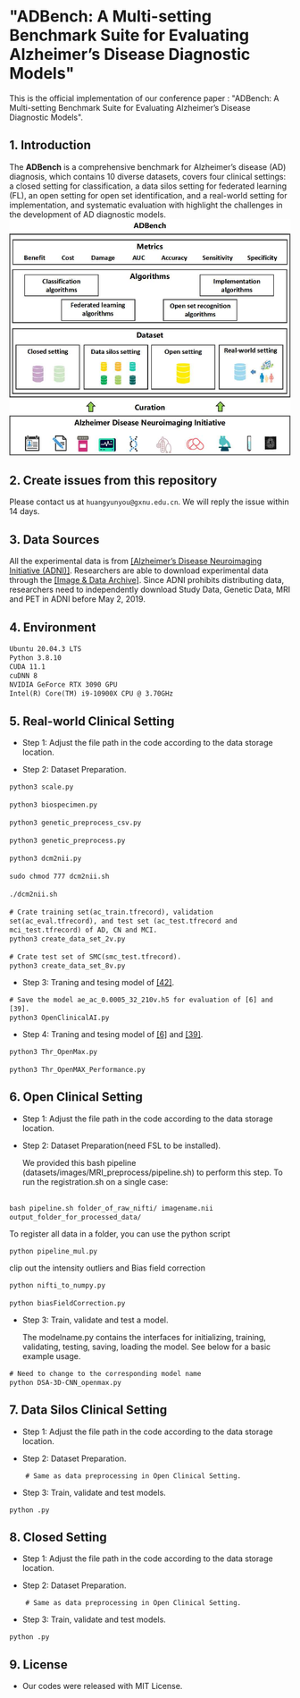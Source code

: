 #  "ADBench: A Multi-setting Benchmark Suite for Evaluating Alzheimer’s Disease Diagnostic Models"


This is the official implementation of our conference paper : "ADBench: A Multi-setting Benchmark Suite for Evaluating Alzheimer’s Disease Diagnostic Models".

## 1. Introduction

The **ADBench** is a comprehensive benchmark for Alzheimer’s disease (AD) diagnosis, which contains 10 diverse datasets, covers four clinical settings: a closed setting for classification, a data silos setting for federated learning (FL), an open setting for open set identification, and a real-world setting for implementation, and systematic evaluation with highlight the challenges in the development of AD diagnostic models. 
![image](https://github.com/zsgcjz-aibench/ADBench/blob/main/images/Figure1.jpg)

## 2. Create issues from this repository
Please contact us at `huangyunyou@gxnu.edu.cn`. We will reply the issue within 14 days.

## 3. Data Sources 
All the experimental data is from [[Alzheimer’s Disease Neuroimaging Initiative (ADNI)]](https://adni.loni.usc.edu/). Researchers are able to download experimental data through the [[Image & Data Archive]](https://ida.loni.usc.edu/login.jsp). Since ADNI prohibits distributing data, researchers need to independently download Study Data, Genetic Data, MRI and PET in ADNI before May 2, 2019.

## 4. Environment
```
Ubuntu 20.04.3 LTS  
Python 3.8.10  
CUDA 11.1  
cuDNN 8  
NVIDIA GeForce RTX 3090 GPU  
Intel(R) Core(TM) i9-10900X CPU @ 3.70GHz
```
    
## 5. Real-world Clinical Setting
- Step 1: Adjust the file path in the code according to the data storage location.

- Step 2: Dataset Preparation.

```
python3 scale.py

python3 biospecimen.py

python3 genetic_preprocess_csv.py

python3 genetic_preprocess.py

python3 dcm2nii.py

sudo chmod 777 dcm2nii.sh

./dcm2nii.sh

# Crate training set(ac_train.tfrecord), validation set(ac_eval.tfrecord), and test set (ac_test.tfrecord and mci_test.tfrecord) of AD, CN and MCI.
python3 create_data_set_2v.py 

# Crate test set of SMC(smc_test.tfrecord).
python3 create_data_set_8v.py
```

- Step 3: Traning and tesing model of [[42]](https://www.nature.com/articles/s41467-022-31037-5).
```
# Save the model ae_ac_0.0005_32_210v.h5 for evaluation of [6] and [39].
python3 OpenClinicalAI.py
```
- Step 4: Traning and tesing model of [[6]](https://www.cv-foundation.org/openaccess/content_cvpr_2016/papers/Bendale_Towards_Open_Set_CVPR_2016_paper.pdf) and [[39]](https://openaccess.thecvf.com/content_CVPR_2020/papers/Perera_Generative-Discriminative_Feature_Representations_for_Open-Set_Recognition_CVPR_2020_paper.pdf).
```
python3 Thr_OpenMax.py

python3 Thr_OpenMAX_Performance.py
```
## 6. Open Clinical Setting
- Step 1: Adjust the file path in the code according to the data storage location.

- Step 2: Dataset Preparation(need FSL to be installed).
    
    We provided this bash pipeline (datasets/images/MRI_preprocess/pipeline.sh) to perform this step. To run the registration.sh on a single case:
```

bash pipeline.sh folder_of_raw_nifti/ imagename.nii output_folder_for_processed_data/

```
   To register all data in a folder, you can use the python script 
    
```
python pipeline_mul.py
```

clip out the intensity outliers and Bias field correction
```
python nifti_to_numpy.py

python biasFieldCorrection.py
```

- Step 3: Train, validate and test a model.

    The modelname.py contains the interfaces for initializing, training, validating, testing, saving, loading the model. See below for a basic example usage.
```
# Need to change to the corresponding model name
python DSA-3D-CNN_openmax.py 
```

## 7. Data Silos Clinical Setting
- Step 1: Adjust the file path in the code according to the data storage location.

- Step 2: Dataset Preparation.
```
    # Same as data preprocessing in Open Clinical Setting.
```
- Step 3: Train, validate and test models.

```
python .py
```

## 8. Closed Setting
- Step 1: Adjust the file path in the code according to the data storage location.

- Step 2: Dataset Preparation.
``` 
    # Same as data preprocessing in Open Clinical Setting.
``` 
- Step 3: Train, validate and test models.

```
python .py
```

## 9. License
- Our codes were released with MIT License. 
